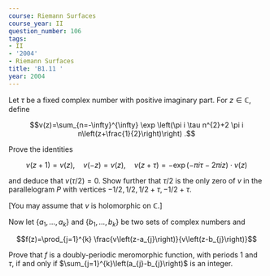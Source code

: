 ```yaml
---
course: Riemann Surfaces
course_year: II
question_number: 106
tags:
- II
- '2004'
- Riemann Surfaces
title: 'B1.11 '
year: 2004
---
```



Let $\tau$ be a fixed complex number with positive imaginary part. For $z \in \mathbb{C}$, define

$$v(z)=\sum_{n=-\infty}^{\infty} \exp \left(\pi i \tau n^{2}+2 \pi i n\left(z+\frac{1}{2}\right)\right) .$$

Prove the identities

$$v(z+1)=v(z), \quad v(-z)=v(z), \quad v(z+\tau)=-\exp (-\pi i \tau-2 \pi i z) \cdot v(z)$$

and deduce that $v(\tau / 2)=0$. Show further that $\tau / 2$ is the only zero of $v$ in the parallelogram $P$ with vertices $-1 / 2,1 / 2,1 / 2+\tau,-1 / 2+\tau$.

[You may assume that $v$ is holomorphic on $\mathbb{C}$.]

Now let $\left\{a_{1}, \ldots, a_{k}\right\}$ and $\left\{b_{1}, \ldots, b_{k}\right\}$ be two sets of complex numbers and

$$f(z)=\prod_{j=1}^{k} \frac{v\left(z-a_{j}\right)}{v\left(z-b_{j}\right)}$$

Prove that $f$ is a doubly-periodic meromorphic function, with periods 1 and $\tau$, if and only if $\sum_{j=1}^{k}\left(a_{j}-b_{j}\right)$ is an integer.